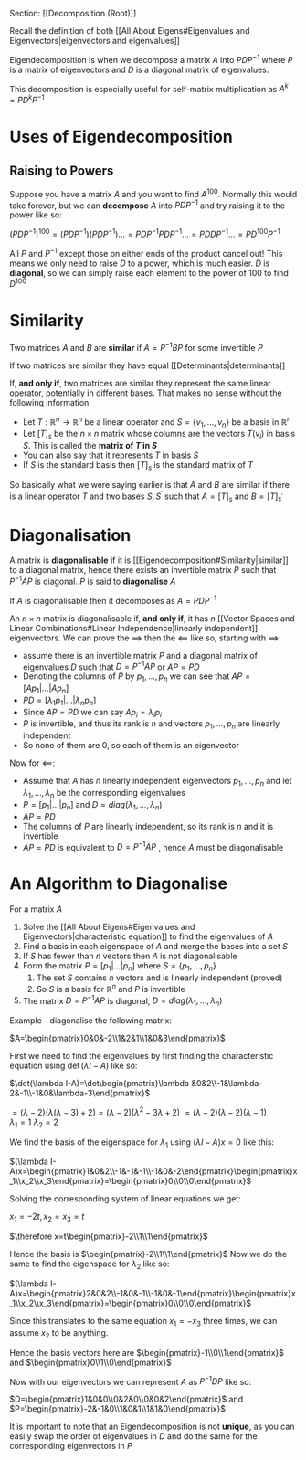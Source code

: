 Section: [[Decomposition (Root)]]

Recall the definition of both [[All About Eigens#Eigenvalues and Eigenvectors|eigenvectors and eigenvalues]]

Eigendecomposition is when we decompose a matrix $A$ into $PDP^{-1}$ where $P$ is a matrix of eigenvectors and $D$ is a diagonal matrix of eigenvalues.

This decomposition is especially useful for self-matrix multiplication as $A^k=PD^kP^{-1}$
# Uses of Eigendecomposition

## Raising to Powers

Suppose you have a matrix $A$ and you want to find $A^{100}$. Normally this would take forever, but we can **decompose** $A$ into $PDP^{-1}$ and try raising it to the power like so:

$(PDP^{-1})^{100}=(PDP^{-1})(PDP^{-1})\dots=PDP^{-1}PDP^{-1}\dots=PDDP^{-1}\dots=PD^{100}P^{-1}$

All $P$ and $P^{-1}$ except those on either ends of the product cancel out! This means we only need to raise $D$ to a power, which is much easier. $D$ is **diagonal**, so we can simply raise each element to the power of $100$ to find $D^{100}$
# Similarity

Two matrices $A$ and $B$ are **similar** if $A=P^{-1}BP$ for some invertible $P$

If two matrices are similar they have equal [[Determinants|determinants]]

If, **and only if**, two matrices are similar they represent the same linear operator, potentially in different bases. That makes no sense without the following information:

- Let $T:\mathbb{R}^n\rightarrow\mathbb{R}^n$ be a linear operator and $S=\{v_1,\dots,v_n\}$ be a basis in $\mathbb{R}^n$
- Let $[T]_s$ be the $n\times n$ matrix whose columns are the vectors $T(v_i)$ in basis $S$. This is called the **matrix of $T$ in $S$**
- You can also say that it represents $T$ in basis $S$
- If $S$ is the standard basis then $[T]_s$ is the standard matrix of $T$

So basically what we were saying earlier is that $A$ and $B$ are similar if there is a linear operator $T$ and two bases $S,S^\prime$ such that $A=[T]_s$ and $B=[T]_{s^\prime}$
# Diagonalisation

A matrix is **diagonalisable** if it is [[Eigendecomposition#Similarity|similar]] to a diagonal matrix, hence there exists an invertible matrix $P$ such that $P^{-1}AP$ is diagonal. $P$ is said to **diagonalise** $A$

If $A$ is diagonalisable then it decomposes as $A=PDP^{-1}$

An $n\times n$ matrix is diagonalisable if, **and only if**, it has $n$ [[Vector Spaces and Linear Combinations#Linear Independence|linearly independent]]  eigenvectors. We can prove the $\implies$ then the $\impliedby$ like so, starting with $\implies$:

- assume there is an invertible matrix $P$ and a diagonal matrix of eigenvalues $D$ such that $D=P^{-1}AP$ or $AP=PD$
- Denoting the columns of $P$ by $p_1,\dots,p_n$ we can see that $AP=[Ap_1|\dots|Ap_n]$
- $PD=[\lambda_1p_1|\dots|\lambda_np_n]$
- Since $AP=PD$ we can say $Ap_i=\lambda_ip_i$
- $P$ is invertible, and thus its rank is $n$ and vectors $p_1,\dots,p_n$ are linearly independent
- So none of them are $0$, so each of them is an eigenvector

Now for $\impliedby$:

- Assume that $A$ has $n$ linearly independent eigenvectors $p_1,\dots,p_n$ and let $\lambda_1,\dots,\lambda_n$ be the corresponding eigenvalues
- $P=[p_1|\dots|p_n]$ and $D=diag(\lambda_1,\dots,\lambda_n)$
- $AP=PD$
- The columns of $P$ are linearly independent, so its rank is $n$ and it is invertible
- $AP=PD$ is equivalent to $D=P^{-1}AP$ , hence $A$ must be diagonalisable
# An Algorithm to Diagonalise

For a matrix $A$

1. Solve the [[All About Eigens#Eigenvalues and Eigenvectors|characteristic equation]] to find the eigenvalues of $A$
2. Find a basis in each eigenspace of $A$ and merge the bases into a set $S$
3. If $S$ has fewer than $n$ vectors then $A$ is not diagonalisable
4. Form the matrix $P=[p_1|\dots|p_n]$ where $S=\{p_1,\dots,p_n\}$
	1. The set $S$ contains $n$ vectors and is linearly independent (proved)
	2. So $S$ is a basis for $\mathbb{R}^n$ and $P$ is invertible
5. The matrix $D=P^{-1}AP$ is diagonal, $D=diag(\lambda_1,\dots,\lambda_n)$ 

Example - diagonalise the following matrix:

$A=\begin{pmatrix}0&0&-2\\1&2&1\\1&0&3\end{pmatrix}$

First we need to find the eigenvalues by first finding the characteristic equation using $\det(\lambda I-A)$ like so:

$\det(\lambda I-A)=\det\begin{pmatrix}\lambda &0&2\\-1&\lambda-2&-1\\-1&0&\lambda-3\end{pmatrix}$

$=(\lambda-2)(\lambda(\lambda-3)+2)=(\lambda-2)(\lambda^2-3\lambda+2)$
$=(\lambda-2)(\lambda-2)(\lambda-1)$   
$\lambda_1=1$
$\lambda_2=2$

We find the basis of the eigenspace for $\lambda_1$ using $(\lambda I-A)x=0$ like this:

$(\lambda I-A)x=\begin{pmatrix}1&0&2\\-1&-1&-1\\-1&0&-2\end{pmatrix}\begin{pmatrix}x_1\\x_2\\x_3\end{pmatrix}=\begin{pmatrix}0\\0\\0\end{pmatrix}$

Solving the corresponding system of linear equations we get:

$x_1=-2t,x_2=x_3=t$

$\therefore x=t\begin{pmatrix}-2\\1\\1\end{pmatrix}$

Hence the basis is $\begin{pmatrix}-2\\1\\1\end{pmatrix}$
Now we do the same to find the eigenspace for $\lambda_2$ like so:

$(\lambda I-A)x=\begin{pmatrix}2&0&2\\-1&0&-1\\-1&0&-1\end{pmatrix}\begin{pmatrix}x_1\\x_2\\x_3\end{pmatrix}=\begin{pmatrix}0\\0\\0\end{pmatrix}$

Since this translates to the same equation $x_1=-x_3$ three times, we can assume $x_2$ to be anything. 

Hence the basis vectors here are $\begin{pmatrix}-1\\0\\1\end{pmatrix}$ and $\begin{pmatrix}0\\1\\0\end{pmatrix}$

Now with our eigenvectors we can represent $A$ as $P^{-1}DP$ like so:

$D=\begin{pmatrix}1&0&0\\0&2&0\\0&0&2\end{pmatrix}$ and $P=\begin{pmatrix}-2&-1&0\\1&0&1\\1&1&0\end{pmatrix}$

It is important to note that an Eigendecomposition is not **unique**, as you can easily swap the order of eigenvalues in $D$ and do the same for the corresponding eigenvectors in $P$